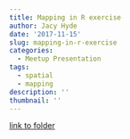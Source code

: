 ```yaml
---
title: Mapping in R exercise
author: Jacy Hyde
date: '2017-11-15'
slug: mapping-in-r-exercise
categories:
  - Meetup Presentation
tags:
  - spatial
  - mapping
description: ''
thumbnail: ''
---
```


[link to folder](/spatial.zip)